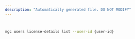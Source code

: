 ```yaml
---
description: "Automatically generated file. DO NOT MODIFY"
---
```


```bash


mgc users license-details list --user-id {user-id}

```